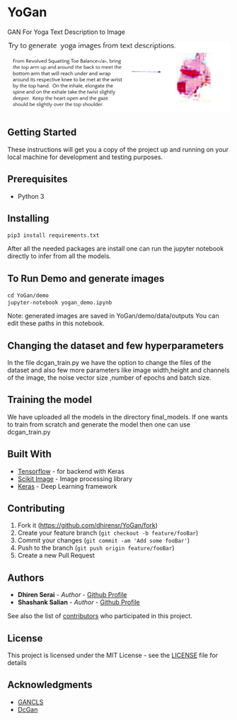 # YoGan
GAN For Yoga Text Description to Image 

![YoGan description image](https://github.com/dhirensr/YoGan/blob/master/github_repo_yogan.png)
## Getting Started

These instructions will get you a copy of the project up and running on your local machine for development and testing purposes.

## Prerequisites

* Python 3



## Installing


```
pip3 install requirements.txt
```
After all the needed packages are install one can run the jupyter notebook directly to infer from all the models.

## To Run Demo and generate images
```
cd YoGan/demo
jupyter-notebook yogan_demo.ipynb
```

Note: generated images are saved in YoGan/demo/data/outputs 
You can edit these paths in this notebook.


## Changing the dataset and few hyperparameters

In the file dcgan_train.py we have the option to change the files of the dataset and also few more parameters like image width,height and channels of the image, the noise vector size ,number of epochs and batch size.

## Training the model
We have uploaded all the models in the directory final_models. If one wants to train from scratch and generate the model then one can use dcgan_train.py

## Built With

* [Tensorflow](https://www.tensorflow.org/) - for backend with Keras
* [Scikit Image](https://scikit-image.org/docs/dev/api/skimage.html) - Image processing library
* [Keras](https://keras.io/) - Deep Learning framework


## Contributing

1. Fork it (<https://github.com/dhirensr/YoGan/fork>)
2. Create your feature branch (`git checkout -b feature/fooBar`)
3. Commit your changes (`git commit -am 'Add some fooBar'`)
4. Push to the branch (`git push origin feature/fooBar`)
5. Create a new Pull Request

## Authors

* **Dhiren Serai** - *Author* - [Github Profile](https://github.com/dhirensr)
* **Shashank Salian** - *Author* - [Github Profile](https://github.com/shashank3110)


See also the list of [contributors](https://github.com/dhirensr/YoGan/graphs/contributors) who participated in this project.

## License

This project is licensed under the MIT License - see the [LICENSE](LICENSE) file for details

## Acknowledgments

* [GANCLS](https://medium.com/datadriveninvestor/text-to-image-synthesis-6e5de1bf86ec)
* [DcGan](https://medium.com/datadriveninvestor/deep-convolutional-generative-adversarial-networks-dcgans-3176238b5a3d)
